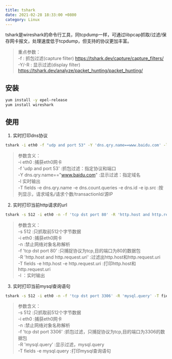 ```yaml
---
title: tshark
date: 2021-02-28 18:33:00 +0800
category: Linux
---
```


tshark是wireshark的命令行工具，同tcpdump一样，可通过libpcap抓取/过滤/保存网卡报文，处理速度低于tcpdump，但支持的协议更加丰富。
> 重点参数：<br/>
> -f : 抓包过滤(capture filter) <https://tshark.dev/capture/capture_filters/><br/>
> -Y/-R : 显示过滤(display filter) <https://tshark.dev/analyze/packet_hunting/packet_hunting/>

## 安装
```bash
yum install -y epel-release
yum install wireshark
```
## 使用
1. 实时打印dns协议
```bash
tshark -i eth0 -f "udp and port 53" -Y 'dns.qry.name==www.baidu.com' -l -T fields -e dns.qry.name -e dns.count.queries -e dns.id -e ip.src
```
>参数含义：<br/>
    -i eth0 :捕获eth0网卡<br/>
    -f 'udp and port 53' :抓包过滤：指定协议和端口<br/>
    -Y dns.qry.name=="www.baidu.com" :显示过滤：指定域名<br/>
    -l 实时输出<br/>
    -T fields -e dns.qry.name -e dns.count.queries -e dns.id -e ip.src :按列显示，请求域名/请求个数/transactionId/源IP<br/>

2. 实时打印当前http请求的url
```bash
tshark -s 512 -i eth0 -n -f 'tcp dst port 80' -R 'http.host and http.request.uri' -T fields -e http.host -e http.request.uri -l | tr -d '\t'
```
>参数含义：<br/>
    -s 512 :只抓取前512个字节数据<br/>
    -i eth0 :捕获eth0网卡<br/>
    -n :禁止网络对象名称解析<br/>
    -f 'tcp dst port 80' :只捕捉协议为tcp,目的端口为80的数据包<br/>
    -R 'http.host and http.request.uri' :过滤出http.host和http.request.uri<br/>
    -T fields -e http.host -e http.request.uri :打印http.host和http.request.uri<br/>
    -l ：实时输出

3. 实时打印当前mysql查询语句
```bash
tshark -s 512 -i eth0 -n -f 'tcp dst port 3306' -R 'mysql.query' -T fields -e mysql.query
```
>参数含义：<br/>
    -s 512 :只抓取前512个字节数据<br/>
    -i eth0 :捕获eth0网卡<br/>
    -n :禁止网络对象名称解析<br/>
    -f 'tcp dst port 3306' :抓包过滤，只捕捉协议为tcp,目的端口为3306的数据包<br/>
    -R 'mysql.query' :显示过滤，mysql.query<br/>
    -T fields -e mysql.query :打印mysql查询语句<br/>